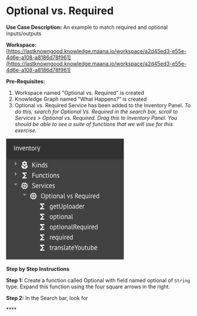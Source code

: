 # Optional vs. Required

**Use Case Description:** An example to match required and optional inputs/outputs

**Workspace:** [https://lastknowngood.knowledge.maana.io/workspace/a2d45ed3-e55e-4d6e-a108-a8186d78f961](https://lastknowngood.knowledge.maana.io/workspace/a2d45ed3-e55e-4d6e-a108-a8186d78f961)

**Pre-Requisites:**

1. Workspace named "Optional vs. Required" is created
2. Knowledge Graph named "What Happens?" is created
3. Optional vs. Required Service has been added to the Inventory Panel. _To do this, search for Optional Vs. Required in the search bar, scroll to Services &gt; Optional vs. Required. Drag this to Inventory Panel. You should be able to see a suite of functions that we will use for this exercise._

![](../../.gitbook/assets/image%20%286%29.png)

**Step by Step Instructions**

**Step 1:** Create a function called Optional with field named optional of `String` type. Expand this function using the four square arrows in the right.

**Step 2:** In the Search bar, look for 

\*\*\*\*



